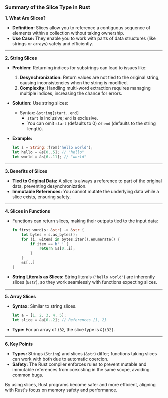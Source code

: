 
### Summary of the Slice Type in Rust

**1. What Are Slices?**

- **Definition:** Slices allow you to reference a contiguous sequence of elements within a collection without taking ownership.
- **Use Case:** They enable you to work with parts of data structures (like strings or arrays) safely and efficiently.

---

**2. String Slices**

- **Problem:** Returning indices for substrings can lead to issues like:
    
    1. **Desynchronization:** Return values are not tied to the original string, causing inconsistencies when the string is modified.
    2. **Complexity:** Handling multi-word extraction requires managing multiple indices, increasing the chance for errors.
- **Solution:** Use string slices:
    
    - Syntax: `&string[start..end]`
        - `start` is inclusive; `end` is exclusive.
        - You can omit `start` (defaults to 0) or `end` (defaults to the string length).
- **Example:**
    
    ```rust
    let s = String::from("hello world");
    let hello = &s[0..5]; // "hello"
    let world = &s[6..11]; // "world"
    ```
    

---

**3. Benefits of Slices**

- **Tied to Original Data:** A slice is always a reference to part of the original data, preventing desynchronization.
- **Immutable References:** You cannot mutate the underlying data while a slice exists, ensuring safety.

---

**4. Slices in Functions**

- Functions can return slices, making their outputs tied to the input data:
    
    ```rust
    fn first_word(s: &str) -> &str {
        let bytes = s.as_bytes();
        for (i, &item) in bytes.iter().enumerate() {
            if item == b' ' {
                return &s[0..i];
            }
        }
        &s[..]
    }
    ```
    
- **String Literals as Slices:** String literals (`"hello world"`) are inherently slices (`&str`), so they work seamlessly with functions expecting slices.
    

---

**5. Array Slices**

- **Syntax:** Similar to string slices.
    
    ```rust
    let a = [1, 2, 3, 4, 5];
    let slice = &a[0..2]; // References [1, 2]
    ```
    
- **Type:** For an array of `i32`, the slice type is `&[i32]`.
    

---

**6. Key Points**

- **Types:** Strings (`String`) and slices (`&str`) differ; functions taking slices can work with both due to automatic coercion.
- **Safety:** The Rust compiler enforces rules to prevent mutable and immutable references from coexisting in the same scope, avoiding common bugs.

By using slices, Rust programs become safer and more efficient, aligning with Rust's focus on memory safety and performance.

